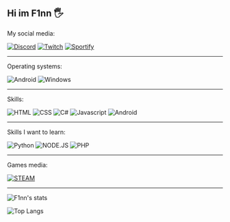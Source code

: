 Hi im F1nn 🖐
---

My social media:

[![Discord](https://img.shields.io/badge/Discord-7289DA?style=for-the-badge&logo=discord&logoColor=white)](https://discord.gg/DHrun7NHzB) [![Twitch](https://img.shields.io/badge/Twitch-9146FF?style=for-the-badge&logo=twitch&logoColor=white)](https://www.twitch.tv/finn21) [![Sportify](https://img.shields.io/badge/Spotify-1ED760?&style=for-the-badge&logo=spotify&logoColor=white)](https://open.spotify.com/user/3cpjegzdjcqv5g90n2fx3alki)

---

Operating systems:

![Android](https://img.shields.io/badge/Android-3DDC84?style=for-the-badge&logo=android&logoColor=white) ![Windows](https://img.shields.io/badge/Windows-0078D6?style=for-the-badge&logo=windows&logoColor=white)

---

Skills:

![HTML](https://img.shields.io/badge/HTML5-E34F26?style=for-the-badge&logo=html5&logoColor=white) ![CSS](https://img.shields.io/badge/CSS3-1572B6?style=for-the-badge&logo=css3&logoColor=white) ![C#](https://img.shields.io/badge/C%23-239120?style=for-the-badge&logo=c-sharp&logoColor=white) ![Javascript](https://img.shields.io/badge/JavaScript-F7DF1E?style=for-the-badge&logo=javascript&logoColor=black) ![Android](https://img.shields.io/badge/Android-3DDC84?style=for-the-badge&logo=android&logoColor=white)

---

Skills I want to learn:

![Python](https://img.shields.io/badge/Python-14354C?style=for-the-badge&logo=python&logoColor=white) ![NODE.JS](https://img.shields.io/badge/Node.js-43853D?style=for-the-badge&logo=node.js&logoColor=white) ![PHP](https://img.shields.io/badge/PHP-777BB4?style=for-the-badge&logo=php&logoColor=white)

---

Games media:

[![STEAM](https://img.shields.io/badge/Steam-000000?style=for-the-badge&logo=steam&logoColor=white)](https://steamcommunity.com/id/F1nnS)

---

![F1nn's stats](https://github-readme-stats.vercel.app/api?username=F1nnD3v&show_icons=true&theme=radical)

![Top Langs](https://github-readme-stats.vercel.app/api/top-langs/?username=F1nnD3v&layout=compact)

